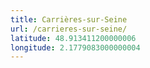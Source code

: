 ```yaml
---
title: Carrières-sur-Seine
url: /carrieres-sur-seine/
latitude: 48.913411200000006
longitude: 2.1779083000000004
---
```

